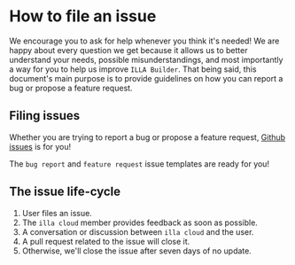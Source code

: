 # How to file an issue

We encourage you to ask for help whenever you think it's needed! We are happy about every question we get because it allows us to better understand your needs, possible misunderstandings, and most importantly a way for you to help us improve `ILLA Builder`. That being said, this document's main purpose is to provide guidelines on how you can report a bug or propose a feature request.

## Filing issues

Whether you are trying to report a bug or propose a feature request, [Github issues](https://github.com/illacloud/builder-backend/issues) is for you!

The `bug report` and `feature request` issue templates are ready for you!

## The issue life-cycle

1. User files an issue.
2. The `illa cloud` member provides feedback as soon as possible.
3. A conversation or discussion between `illa cloud` and the user.
4. A pull request related to the issue will close it.
5. Otherwise, we'll close the issue after seven days of no update.
